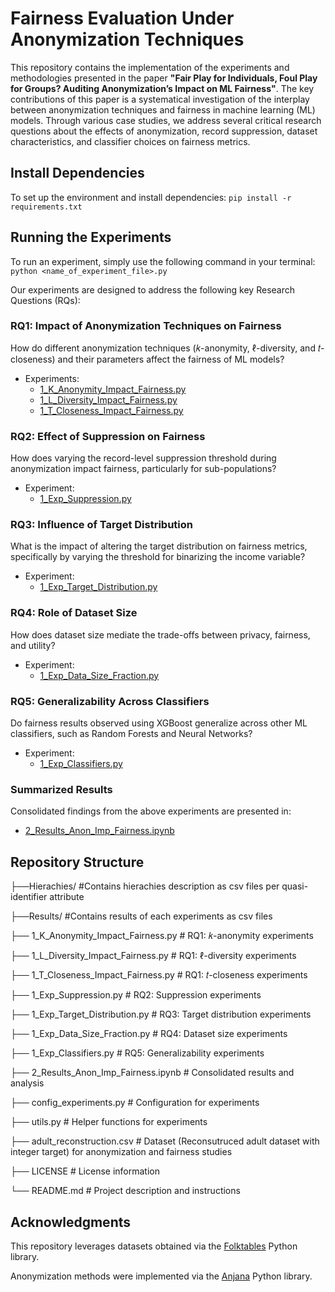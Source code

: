 # Fairness Evaluation Under Anonymization Techniques

This repository contains the implementation of the experiments and methodologies presented in the paper **"Fair Play for Individuals, Foul Play for Groups? Auditing Anonymization’s Impact on ML Fairness"**. The key contributions of this paper is a systematical investigation of the interplay between anonymization techniques and fairness in machine learning (ML) models. Through various case studies, we address several critical research questions about the effects of anonymization, record suppression, dataset characteristics, and classifier choices on fairness metrics. 

## Install Dependencies
To set up the environment and install dependencies: ```pip install -r requirements.txt```

## Running the Experiments
To run an experiment, simply use the following command in your terminal: ```python <name_of_experiment_file>.py```

Our experiments are designed to address the following key Research Questions (RQs):

### RQ1: Impact of Anonymization Techniques on Fairness
How do different anonymization techniques (𝑘-anonymity, ℓ-diversity, and 𝑡-closeness) and their parameters affect the fairness of ML models?  
- Experiments:  
  - [1_K_Anonymity_Impact_Fairness.py](1_K_Anonymity_Impact_Fairness.py)  
  - [1_L_Diversity_Impact_Fairness.py](1_L_Diversity_Impact_Fairness.py)  
  - [1_T_Closeness_Impact_Fairness.py](1_T_Closeness_Impact_Fairness.py)  

### RQ2: Effect of Suppression on Fairness
How does varying the record-level suppression threshold during anonymization impact fairness, particularly for sub-populations?  
- Experiment:  
  - [1_Exp_Suppression.py](1_Exp_Suppression.py)  

### RQ3: Influence of Target Distribution
What is the impact of altering the target distribution on fairness metrics, specifically by varying the threshold for binarizing the income variable?  
- Experiment:  
  - [1_Exp_Target_Distribution.py](1_Exp_Target_Distribution.py)  

### RQ4: Role of Dataset Size
How does dataset size mediate the trade-offs between privacy, fairness, and utility?  
- Experiment:  
  - [1_Exp_Data_Size_Fraction.py](1_Exp_Data_Size_Fraction.py)  

### RQ5: Generalizability Across Classifiers
Do fairness results observed using XGBoost generalize across other ML classifiers, such as Random Forests and Neural Networks?  
- Experiment:  
  - [1_Exp_Classifiers.py](1_Exp_Classifiers.py)  

### Summarized Results
Consolidated findings from the above experiments are presented in:  
- [2_Results_Anon_Imp_Fairness.ipynb](2_Results_Anon_Imp_Fairness.ipynb)

## Repository Structure

├──Hierachies/                              #Contains hierachies description as csv files per quasi-identifier attribute

├──Results/                                 #Contains results of each experiments as csv files 

├── 1_K_Anonymity_Impact_Fairness.py     # RQ1: 𝑘-anonymity experiments

├── 1_L_Diversity_Impact_Fairness.py     # RQ1: ℓ-diversity experiments

├── 1_T_Closeness_Impact_Fairness.py     # RQ1: 𝑡-closeness experiments

├── 1_Exp_Suppression.py                 # RQ2: Suppression experiments

├── 1_Exp_Target_Distribution.py         # RQ3: Target distribution experiments

├── 1_Exp_Data_Size_Fraction.py          # RQ4: Dataset size experiments

├── 1_Exp_Classifiers.py                 # RQ5: Generalizability experiments

├── 2_Results_Anon_Imp_Fairness.ipynb       # Consolidated results and analysis

├── config_experiments.py                   # Configuration for experiments

├── utils.py                                # Helper functions for experiments

├── adult_reconstruction.csv                # Dataset (Reconsutruced adult dataset with integer target) for anonymization and fairness studies

├── LICENSE                                 # License information

└── README.md                               # Project description and instructions

## Acknowledgments
This repository leverages datasets obtained via the [Folktables](https://github.com/socialfoundations/folktables) Python library. 

Anonymization methods were implemented via the [Anjana](https://github.com/IFCA-Advanced-Computing/anjana) Python library.
